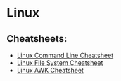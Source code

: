 # Linux

## Cheatsheets:

- [Linux Command Line Cheatsheet](./LinuxCommandLine.pdf)
- [Linux File System Cheatsheet](./Linux%20Filesystem.pdf)
- [Linux AWK Cheatsheet](./awk_cheat_sheet.pdf)
